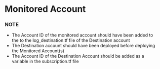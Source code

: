 # Monitored Account

### NOTE 
* The Account ID of the monitored account should have been added to the to the log_destination.tf file of the Destination account
* The Destination account should have been deployed before deploying the Monitored Account(s)
* The Account ID of the Destination Account should be added as a variable in the subscription.tf file 

